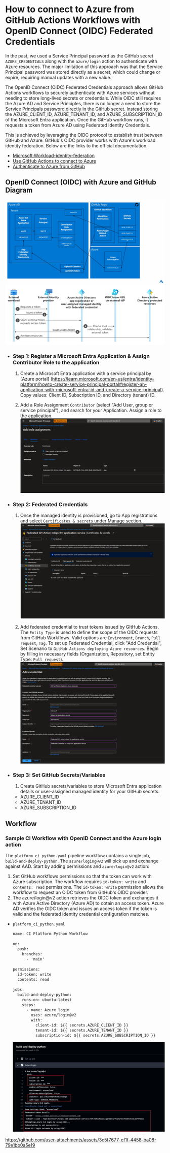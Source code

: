 # How to connect to Azure from GitHub Actions Workflows with OpenID Connect (OIDC) Federated Credentials
In the past, we used a Service Principal password as the GitHub secret `AZURE_CREDENTIALS` along with the `azure/login` action to authenticate with Azure resources. The major limitation of this approach was that the Service Principal password was stored directly as a secret, which could change or expire, requiring manual updates with a new value.

The OpenID Connect (OIDC) Federated Credentials approach allows GitHub Actions workflows to securely authenticate with Azure services without needing to store long-lived secrets or credentials. While OIDC still requires the Azure AD and Service Principles, there is no longer a need to store the Service Principals password directly in the GitHub secret. Instead storing the AZURE_CLIENT_ID, AZURE_TENANT_ID, and AZURE_SUBSCRIPTION_ID of the Microsoft Entra application. Once the GitHub workflow runs, it requests a token from Azure AD using Federated Identity Credentials.

This is achieved by leveraging the OIDC protocol to establish trust between GitHub and Azure. GitHub's OIDC provider works with Azure's workload identity federation. Below are the links to the official documentation.
* [Microsoft:Workload-identity-federation](https://learn.microsoft.com/en-us/entra/workload-id/workload-identity-federation)
* [Use GitHub Actions to connect to Azure](https://learn.microsoft.com/en-us/azure/developer/github/connect-from-azure-openid-connect)
* [Authenticate to Azure from GitHub](https://learn.microsoft.com/en-us/azure/developer/github/connect-from-azure-openid-connect)

## OpenID Connect (OIDC) with Azure and GitHub Diagram
![OpenID Connect (OIDC) with Azure and GitHub Diagram](../docs/images/openid_connect_azure_github_diagram.jpg)
![Exchange Token Diagram](../docs/images/diagram_workflow_exchanging_oidc_token_for_azure_access_token.jpg)

* ### Step 1: Register a Microsoft Entra Application & Assign Contributor Role to the application
    1. Create a Microsoft Entra application with a service principal by [Azure portal] (https://learn.microsoft.com/en-us/entra/identity-platform/howto-create-service-principal-portal#register-an-application-with-microsoft-entra-id-and-create-a-service-principal).
    Copy values:  Client ID, Subscription ID, and Directory (tenant) ID.

    2. Add a Role Assignment `Contributor` (select "Add User, group or service principal"), and search for your Application.
    Assign a role to the application.
    ![Role Assignment](../docs/images/add_role_assignment.png)


* ### Step 2: Federated Credentials
    1. Once the managed identity is provisioned, go to App registrations and select `Certificates & secrets` under Manage section.
      ![Certificates and Secrets](../docs/images/certificates_and_secrets.png)

    2. Add federated credential to trust tokens issued by GItHub Actions.
      The `Entity Type` is used to define the scope of the OIDC requests from GitHub Workflows. Valid options are `Environment`, `Branch`, `Pull request`, `Tag`. To set up Federated Credential, click "Add Credential", Set Scenario to ``GitHub Actions deploying Azure resources``. Begin by filling in necessary fields (Organization, Repository, set Entity Type: `Pull request`).
        ![Pull Request](../docs/images/add_credential_GitHub_actions.png)


* ### Step 3: Set GitHub Secrets/Variables
    1. Create GitHub secrets/variables to store Microsoft Entra application details or user-assigned managed identity for your GitHub secrets:
    * AZURE_CLIENT_ID
    * AZURE_TENANT_ID
    * AZURE_SUBSCRIPTION_ID


## Workflow

### Sample CI Workflow with OpenID Connect and the Azure login action
The `platform_ci_python.yaml` pipeline workflow contains a single job, `build-and-deploy-python`. The `azure/loging@v2` will pick up and exchange against AAD. Start by adding permissions and `azure/login@v2` action:
1. Set GitHub workflows permissions so that the token can work with Azure subscription. The workflow requires `id-token: write` and `contents: read` permissions. The `id-token: write` permission allows the workflow to request an OIDC token from GitHub's OIDC provider.
2. The azure/login@v2 action retrieves the OIDC token and exchanges it with Azure Active Directory (Azure AD) to obtain an access token. Azure AD verifies the OIDC token and issues an access token if the token is valid and the federated identity credential configuration matches.

  * ``platform_ci_python.yaml``
      ```
      name: CI Platform Python Workflow

      on:
        push:
          branches:
            - 'main'

      permissions:
        id-token: write
        contents: read

      jobs:
        build-and-deploy-python:
          runs-on: ubuntu-latest
          steps:
            - name: Azure login
              uses: azure/login@v2
              with:
                client-id: ${{ secrets.AZURE_CLIENT_ID }}
                tenant-id: ${{ secrets.AZURE_TENANT_ID }}
                subscription-id: ${{ secrets.AZURE_SUBSCRIPTION_ID }}

      ```
    ![platform_ci_python](../docs/images/azure_login_screenshot_oidc.jpg)

https://github.com/user-attachments/assets/3c5f7677-cf1f-4458-ba08-79e1bb0a5e19
